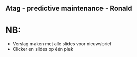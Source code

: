 ## Atag - predictive maintenance - Ronald




# NB: 

- Verslag maken met alle slides voor nieuwsbrief
- Clicker en slides op één plek
